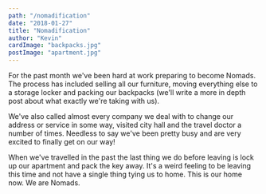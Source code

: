 ```yaml
---
path: "/nomadification"
date: "2018-01-27"
title: "Nomadification"
author: "Kevin"
cardImage: "backpacks.jpg"
postImage: "apartment.jpg"
---
```


For the past month we've been hard at work preparing to become Nomads. The process has included selling all our furniture, moving everything else to a storage locker and packing our backpacks (we'll write a more in depth post about what exactly we're taking with us).

<gif src="storage-locker.gif" caption="Packing up in gif form"></gif>

We've also called almost every company we deal with to change our address or service in some way, visited city hall and the travel doctor a number of times. Needless to say we've been pretty busy and are very excited to finally get on our way!

<photo src="before.jpg" caption="And we're off!"></photo>

When we've travelled in the past the last thing we do before leaving is lock up our apartment and pack the key away. It's a weird feeling to be leaving this time and not have a single thing tying us to home. This is our home now. We are Nomads.
